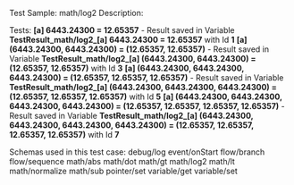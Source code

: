 Test Sample: math/log2
Description: 

Tests:
	**[a] 6443.24300 = 12.65357** - Result saved in Variable **TestResult_math/log2_[a] 6443.24300 = 12.65357** with Id **1**
	**[a] (6443.24300, 6443.24300) = (12.65357, 12.65357)** - Result saved in Variable **TestResult_math/log2_[a] (6443.24300, 6443.24300) = (12.65357, 12.65357)** with Id **3**
	**[a] (6443.24300, 6443.24300, 6443.24300) = (12.65357, 12.65357, 12.65357)** - Result saved in Variable **TestResult_math/log2_[a] (6443.24300, 6443.24300, 6443.24300) = (12.65357, 12.65357, 12.65357)** with Id **5**
	**[a] (6443.24300, 6443.24300, 6443.24300, 6443.24300) = (12.65357, 12.65357, 12.65357, 12.65357)** - Result saved in Variable **TestResult_math/log2_[a] (6443.24300, 6443.24300, 6443.24300, 6443.24300) = (12.65357, 12.65357, 12.65357, 12.65357)** with Id **7**

Schemas used in this test case:
	debug/log
	event/onStart
	flow/branch
	flow/sequence
	math/abs
	math/dot
	math/gt
	math/log2
	math/lt
	math/normalize
	math/sub
	pointer/set
	variable/get
	variable/set

